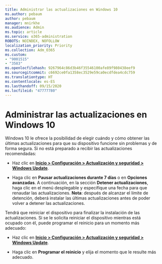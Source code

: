 ```yaml
---
title: Administrar las actualizaciones en Windows 10
ms.author: pebaum
author: pebaum
manager: mnirkhe
ms.audience: Admin
ms.topic: article
ms.service: o365-administration
ROBOTS: NOINDEX, NOFOLLOW
localization_priority: Priority
ms.collection: Adm_O365
ms.custom:
- "9001515"
- "3583"
ms.openlocfilehash: 9267964c86d3b46f35546100afe89f980438eef9
ms.sourcegitcommit: c6692ce0fa1358ec3529e59ca0ecdfdea4cdc759
ms.translationtype: HT
ms.contentlocale: es-ES
ms.lasthandoff: 09/15/2020
ms.locfileid: "47777780"
---
```

# <a name="manage-updates-in-windows-10"></a>Administrar las actualizaciones en Windows 10

Windows 10 le ofrece la posibilidad de elegir cuándo y cómo obtener las últimas actualizaciones para que su dispositivo funcione sin problemas y de forma segura. Si no está preparado a recibir las actualizaciones recomendadas:

- Haz clic en **[Inicio > Configuración > Actualización y seguridad > Windows Update](ms-settings:windowsupdate)**.

- Haga clic en **Pausar actualizaciones durante 7 días** o en **Opciones avanzadas**. A continuación, en la sección **Detener actualizaciones**, haga clic en el menú desplegable y especifique una fecha para que renaudar las actualizaciones. **Nota**: después de alcanzar el límite de detención, deberá instalar las últimas actualizaciones antes de poder volver a detener las actualizaciones.

Tendrá que reiniciar el dispositivo para finalizar la instalación de las actualizaciones. Si se le solicita reiniciar el dispositivo mientras está ocupado con él, puede programar el reinicio para un momento más adecuado:

- Haz clic en **[Inicio > Configuración > Actualización y seguridad > Windows Update](ms-settings:windowsupdate)**.

- Haga clic en **Programar el reinicio** y elija el momento que le resulte más adecuado.
